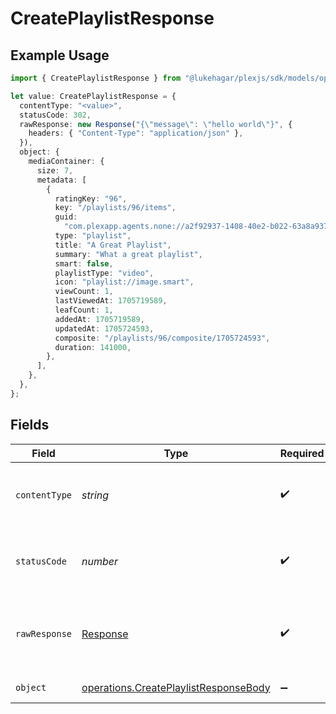 # CreatePlaylistResponse

## Example Usage

```typescript
import { CreatePlaylistResponse } from "@lukehagar/plexjs/sdk/models/operations";

let value: CreatePlaylistResponse = {
  contentType: "<value>",
  statusCode: 302,
  rawResponse: new Response("{\"message\": \"hello world\"}", {
    headers: { "Content-Type": "application/json" },
  }),
  object: {
    mediaContainer: {
      size: 7,
      metadata: [
        {
          ratingKey: "96",
          key: "/playlists/96/items",
          guid:
            "com.plexapp.agents.none://a2f92937-1408-40e2-b022-63a8a9377e55",
          type: "playlist",
          title: "A Great Playlist",
          summary: "What a great playlist",
          smart: false,
          playlistType: "video",
          icon: "playlist://image.smart",
          viewCount: 1,
          lastViewedAt: 1705719589,
          leafCount: 1,
          addedAt: 1705719589,
          updatedAt: 1705724593,
          composite: "/playlists/96/composite/1705724593",
          duration: 141000,
        },
      ],
    },
  },
};
```

## Fields

| Field                                                                                                 | Type                                                                                                  | Required                                                                                              | Description                                                                                           |
| ----------------------------------------------------------------------------------------------------- | ----------------------------------------------------------------------------------------------------- | ----------------------------------------------------------------------------------------------------- | ----------------------------------------------------------------------------------------------------- |
| `contentType`                                                                                         | *string*                                                                                              | :heavy_check_mark:                                                                                    | HTTP response content type for this operation                                                         |
| `statusCode`                                                                                          | *number*                                                                                              | :heavy_check_mark:                                                                                    | HTTP response status code for this operation                                                          |
| `rawResponse`                                                                                         | [Response](https://developer.mozilla.org/en-US/docs/Web/API/Response)                                 | :heavy_check_mark:                                                                                    | Raw HTTP response; suitable for custom response parsing                                               |
| `object`                                                                                              | [operations.CreatePlaylistResponseBody](../../../sdk/models/operations/createplaylistresponsebody.md) | :heavy_minus_sign:                                                                                    | returns all playlists                                                                                 |
